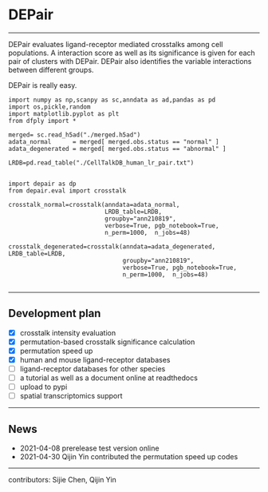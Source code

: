 # DEPair

---

DEPair evaluates ligand-receptor mediated crosstalks among cell populations. 
A interaction score as well as its significance is given for each pair of clusters with DEPair.
DEPair also identifies the variable interactions between different groups.

DEPair is really easy.

```
import numpy as np,scanpy as sc,anndata as ad,pandas as pd
import os,pickle,random
import matplotlib.pyplot as plt
from dfply import *

merged= sc.read_h5ad("./merged.h5ad")
adata_normal      = merged[ merged.obs.status == "normal" ]
adata_degenerated = merged[ merged.obs.status == "abnormal" ]

LRDB=pd.read_table("./CellTalkDB_human_lr_pair.txt")


import depair as dp
from depair.eval import crosstalk

crosstalk_normal=crosstalk(anndata=adata_normal, 
                           LRDB_table=LRDB, 
                           groupby="ann210819",
                           verbose=True, pgb_notebook=True, 
                           n_perm=1000,  n_jobs=48)
                           
crosstalk_degenerated=crosstalk(anndata=adata_degenerated, 
LRDB_table=LRDB,
                                groupby="ann210819",
                                verbose=True, pgb_notebook=True, 
                                n_perm=1000,  n_jobs=48)


```


---
## Development plan

- [x] crosstalk intensity evaluation 
- [x] permutation-based crosstalk significance calculation
- [x] permutation speed up
- [x] human and mouse ligand-receptor databases
- [ ] ligand-receptor databases for other species 
- [ ] a tutorial as well as a document online at readthedocs
- [ ] upload to pypi
- [ ] spatial transcriptomics support

---

## News
- 2021-04-08  prerelease test version online
- 2021-04-30  Qijin Yin contributed the permutation speed up codes

---

contributors: Sijie Chen, Qijin Yin
